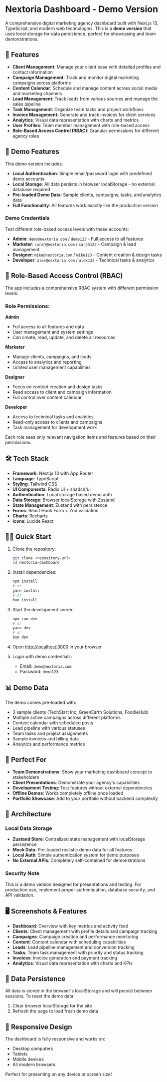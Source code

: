 # Nextoria Dashboard - Demo Version

A comprehensive digital marketing agency dashboard built with Next.js 13, TypeScript, and modern web technologies. This is a **demo version** that uses local storage for data persistence, perfect for showcasing and team demonstrations.

## 🌟 Features

- **Client Management**: Manage your client base with detailed profiles and contact information
- **Campaign Management**: Track and monitor digital marketing campaigns across platforms
- **Content Calendar**: Schedule and manage content across social media and marketing channels
- **Lead Management**: Track leads from various sources and manage the sales pipeline
- **Task Management**: Organize team tasks and project workflows
- **Invoice Management**: Generate and track invoices for client services
- **Analytics**: Visual data representation with charts and metrics
- **User Profiles**: Team member management with role-based access
- **Role-Based Access Control (RBAC)**: Granular permissions for different agency roles

## 🚀 Demo Features

This demo version includes:

- **Local Authentication**: Simple email/password login with predefined demo accounts
- **Local Storage**: All data persists in browser localStorage - no external database required
- **Pre-loaded Demo Data**: Sample clients, campaigns, tasks, and analytics data
- **Full Functionality**: All features work exactly like the production version

### Demo Credentials

Test different role-based access levels with these accounts:

- **Admin**: `demo@nextoria.com` / `demo123` - Full access to all features
- **Marketer**: `sarah@nextoria.com` / `sarah123` - Campaign & lead management
- **Designer**: `mike@nextoria.com` / `mike123` - Content creation & design tasks
- **Developer**: `alex@nextoria.com` / `alex123` - Technical tasks & analytics

## 🔐 Role-Based Access Control (RBAC)

The app includes a comprehensive RBAC system with different permission levels:

### Role Permissions:

**Admin**

- Full access to all features and data
- User management and system settings
- Can create, read, update, and delete all resources

**Marketer**

- Manage clients, campaigns, and leads
- Access to analytics and reporting
- Limited user management capabilities

**Designer**

- Focus on content creation and design tasks
- Read access to client and campaign information
- Full control over content calendar

**Developer**

- Access to technical tasks and analytics
- Read-only access to clients and campaigns
- Task management for development work

Each role sees only relevant navigation items and features based on their permissions.

## 🛠️ Tech Stack

- **Framework**: Next.js 13 with App Router
- **Language**: TypeScript
- **Styling**: Tailwind CSS
- **UI Components**: Radix UI + shadcn/ui
- **Authentication**: Local storage based demo auth
- **Data Storage**: Browser localStorage with Zustand
- **State Management**: Zustand with persistence
- **Forms**: React Hook Form + Zod validation
- **Charts**: Recharts
- **Icons**: Lucide React

## 🏃‍♂️ Quick Start

1. Clone the repository:

   ```bash
   git clone <repository-url>
   cd nextoria-dashboard
   ```

2. Install dependencies:

   ```bash
   npm install
   # or
   yarn install
   # or
   bun install
   ```

3. Start the development server:

   ```bash
   npm run dev
   # or
   yarn dev
   # or
   bun dev
   ```

4. Open [http://localhost:3000](http://localhost:3000) in your browser

5. Login with demo credentials:
   - Email: `demo@nextoria.com`
   - Password: `demo123`

## 📊 Demo Data

The demo comes pre-loaded with:

- 3 sample clients (TechStart Inc, GreenEarth Solutions, FoodieHub)
- Multiple active campaigns across different platforms
- Content calendar with scheduled posts
- Lead pipeline with various statuses
- Team tasks and project assignments
- Sample invoices and billing data
- Analytics and performance metrics

## 🎯 Perfect For

- **Team Demonstrations**: Show your marketing dashboard concept to stakeholders
- **Client Presentations**: Demonstrate your agency's capabilities
- **Development Testing**: Test features without external dependencies
- **Offline Demos**: Works completely offline once loaded
- **Portfolio Showcase**: Add to your portfolio without backend complexity

## 🔧 Architecture

### Local Data Storage

- **Zustand Store**: Centralized state management with localStorage persistence
- **Mock Data**: Pre-loaded realistic demo data for all features
- **Local Auth**: Simple authentication system for demo purposes
- **No External APIs**: Completely self-contained for demonstrations

### Security Note

This is a demo version designed for presentations and testing. For production use, implement proper authentication, database security, and API validation.

## 🖥️ Screenshots & Features

- **Dashboard**: Overview with key metrics and activity feed
- **Clients**: Client management with profile details and campaign tracking
- **Campaigns**: Campaign creation and performance monitoring
- **Content**: Content calendar with scheduling capabilities
- **Leads**: Lead pipeline management and conversion tracking
- **Tasks**: Team task management with priority and status tracking
- **Invoices**: Invoice generation and payment tracking
- **Analytics**: Visual data representation with charts and KPIs

## 🔄 Data Persistence

All data is stored in the browser's localStorage and will persist between sessions. To reset the demo data:

1. Clear browser localStorage for the site
2. Refresh the page to load fresh demo data

## 📱 Responsive Design

The dashboard is fully responsive and works on:

- Desktop computers
- Tablets
- Mobile devices
- All modern browsers

Perfect for presenting on any device or screen size!
